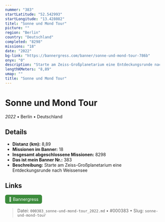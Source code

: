 ```yaml
---
nummer: "383"
startLatitude: "52.542993"
startLongitude: "13.428082"
titel: "Sonne und Mond Tour"
picture: ""
region: "Berlin"
country: "Deutschland"
completed: "8298"
missions: "18"
date: "2022"
bg-link: "https://bannergress.com/banner/sonne-und-mond-tour-786b"
onyx: "0"
description: "Starte am Zeiss-Großplanetarium eine Entdeckungsrunde nach Weissensee"
lengthKMeters: "8,89"
umap: ""
title: "Sonne und Mond Tour"
---
```

# Sonne und Mond Tour

*2022* • Berlin • Deutschland



## Details
- **Distanz (km):** 8,89
- **Missionen im Banner:** 18
- **Insgesamt abgeschlossene Missionen:** 8298
- **Das ist mein Banner Nr.:** 383
- **Beschreibung:** Starte am Zeiss-Großplanetarium eine Entdeckungsrunde nach Weissensee


## Links
<div style="margin-top: 0.5em;">
<a href="https://bannergress.com/banner/sonne-und-mond-tour-786b" target="_blank" style="display:inline-block;margin-right:8px;padding:6px 12px;background-color:#3c8b3c;color:white;text-decoration:none;border-radius:6px;">🔗 Bannergress</a>

</div>


> Datei: `000383_sonne-und-mond-tour_2022.md` • #000383 • Slug: `sonne-und-mond-tour`
